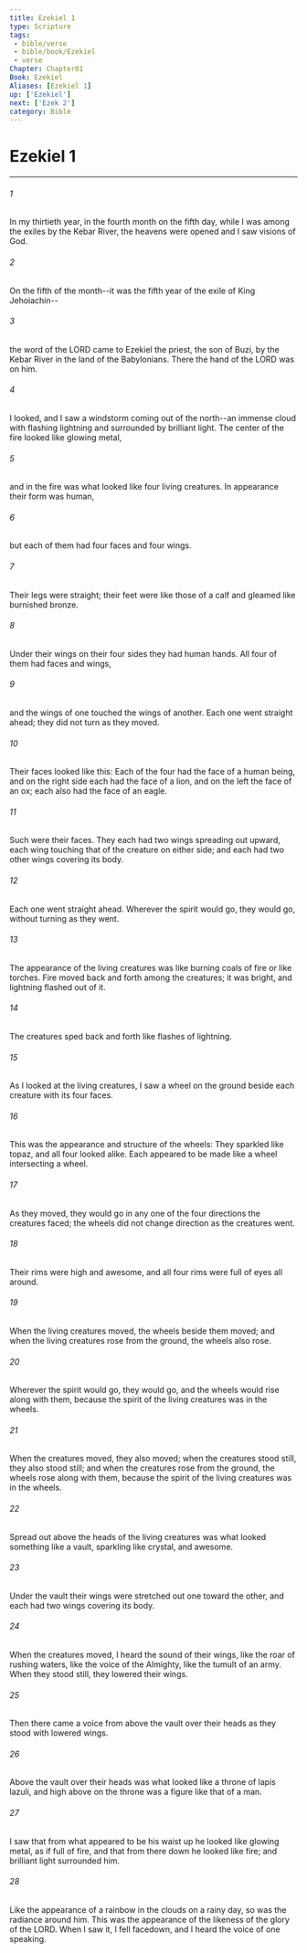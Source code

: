 ```yaml
---
title: Ezekiel 1
type: Scripture
tags:
 - bible/verse
 - bible/book/Ezekiel
 - verse
Chapter: Chapter01
Book: Ezekiel
Aliases: [Ezekiel 1]
up: ['Ezekiel']
next: ['Ezek 2']
category: Bible
---
```

# Ezekiel 1

***


###### 1 
In my thirtieth year, in the fourth month on the fifth day, while I was among the exiles by the Kebar River, the heavens were opened and I saw visions of God. 

###### 2 
On the fifth of the month--it was the fifth year of the exile of King Jehoiachin-- 

###### 3 
the word of the LORD came to Ezekiel the priest, the son of Buzi, by the Kebar River in the land of the Babylonians. There the hand of the LORD was on him. 

###### 4 
I looked, and I saw a windstorm coming out of the north--an immense cloud with flashing lightning and surrounded by brilliant light. The center of the fire looked like glowing metal, 

###### 5 
and in the fire was what looked like four living creatures. In appearance their form was human, 

###### 6 
but each of them had four faces and four wings. 

###### 7 
Their legs were straight; their feet were like those of a calf and gleamed like burnished bronze. 

###### 8 
Under their wings on their four sides they had human hands. All four of them had faces and wings, 

###### 9 
and the wings of one touched the wings of another. Each one went straight ahead; they did not turn as they moved. 

###### 10 
Their faces looked like this: Each of the four had the face of a human being, and on the right side each had the face of a lion, and on the left the face of an ox; each also had the face of an eagle. 

###### 11 
Such were their faces. They each had two wings spreading out upward, each wing touching that of the creature on either side; and each had two other wings covering its body. 

###### 12 
Each one went straight ahead. Wherever the spirit would go, they would go, without turning as they went. 

###### 13 
The appearance of the living creatures was like burning coals of fire or like torches. Fire moved back and forth among the creatures; it was bright, and lightning flashed out of it. 

###### 14 
The creatures sped back and forth like flashes of lightning. 

###### 15 
As I looked at the living creatures, I saw a wheel on the ground beside each creature with its four faces. 

###### 16 
This was the appearance and structure of the wheels: They sparkled like topaz, and all four looked alike. Each appeared to be made like a wheel intersecting a wheel. 

###### 17 
As they moved, they would go in any one of the four directions the creatures faced; the wheels did not change direction as the creatures went. 

###### 18 
Their rims were high and awesome, and all four rims were full of eyes all around. 

###### 19 
When the living creatures moved, the wheels beside them moved; and when the living creatures rose from the ground, the wheels also rose. 

###### 20 
Wherever the spirit would go, they would go, and the wheels would rise along with them, because the spirit of the living creatures was in the wheels. 

###### 21 
When the creatures moved, they also moved; when the creatures stood still, they also stood still; and when the creatures rose from the ground, the wheels rose along with them, because the spirit of the living creatures was in the wheels. 

###### 22 
Spread out above the heads of the living creatures was what looked something like a vault, sparkling like crystal, and awesome. 

###### 23 
Under the vault their wings were stretched out one toward the other, and each had two wings covering its body. 

###### 24 
When the creatures moved, I heard the sound of their wings, like the roar of rushing waters, like the voice of the Almighty, like the tumult of an army. When they stood still, they lowered their wings. 

###### 25 
Then there came a voice from above the vault over their heads as they stood with lowered wings. 

###### 26 
Above the vault over their heads was what looked like a throne of lapis lazuli, and high above on the throne was a figure like that of a man. 

###### 27 
I saw that from what appeared to be his waist up he looked like glowing metal, as if full of fire, and that from there down he looked like fire; and brilliant light surrounded him. 

###### 28 
Like the appearance of a rainbow in the clouds on a rainy day, so was the radiance around him. This was the appearance of the likeness of the glory of the LORD. When I saw it, I fell facedown, and I heard the voice of one speaking. 
